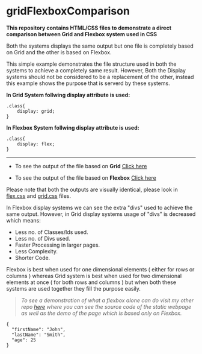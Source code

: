 # gridFlexboxComparison

**This repository contains HTML/CSS files to demonstrate a direct comparison between Grid and Flexbox system used in CSS**

Both the systems displays the same output but one file is completely based on Grid and the other is based on Flexbox.

This simple example demonstrates the file structure used in both the systems to achieve a completely same result. However, Both the Display systems should not be considered to be a replacement of the other, instead this example shows the purpose that is serverd by these systems.

**In Grid System follwing display attribute is used:**

```
.class{
    display: grid;
}
```

**In Flexbox System follwing display attribute is used:**

```
.class{
    display: flex;
}
```

---

- To see the output of the file based on **Grid** [Click here](https://enunmuz.github.io/Grid-FlexboxComparison/grid.html)

- To see the output of the file based on **Flexbox** [Click here](https://enunmuz.github.io/Grid-FlexboxComparison/flex.html)

Please note that both the outputs are visually identical, please look in [flex.css](./styles/flex.css) and [grid.css](./styles/grid.css) files.

In Flexbox display systems we can see the extra "divs" used to achieve the same output. However, in Grid display systems usage of "divs" is decreased which means:

- Less no. of Classes/Ids used.
- Less no. of Divs used.
- Faster Processing in larger pages.
- Less Complexity.
- Shorter Code.

Flexbox is best when used for one dimensional elements ( either for rows or columns ) whereas Grid system is best when used for two dimensional elements at once ( for both rows and columns ) but when both these systems are used together they fill the purpose easily.

> _To see a demonstration of what a flexbox alone can do visit my other repo [here](https://github.com/enunmuz/git_page_clone) where you can see the source code of the static webpage as well as the demo of the page which is based only on Flexbox._

```
{
  "firstName": "John",
  "lastName": "Smith",
  "age": 25
}
```

